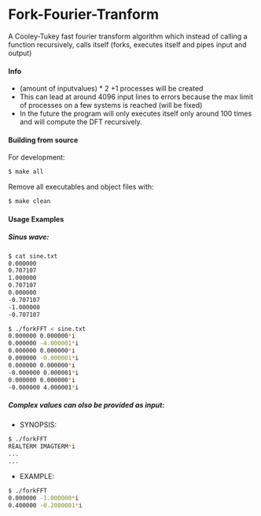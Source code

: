 # Fork-Fourier-Tranform
A Cooley-Tukey fast fourier transform algorithm which instead of calling a function recursively, calls itself (forks, executes itself and pipes input and output)
#### Info
- (amount of inputvalues) * 2 +1 processes will be created
- This can lead at around 4096 input lines to errors because the max limit of processes on a few systems is reached (will be fixed)
- In the future the program will only executes itself only around 100 times and will compute the DFT recursively.
#### Building from source
For development:
```sh
$ make all
```
Remove all executables and object files with:
```sh
$ make clean
```
#### Usage Examples
##### Sinus wave:
```sh
$ cat sine.txt
0.000000
0.707107
1.000000
0.707107
0.000000
-0.707107
-1.000000
-0.707107
```
```sh
$ ./forkFFT < sine.txt
0.000000 0.000000*i
0.000000 -4.000001*i
0.000000 0.000000*i
0.000000 -0.000001*i
0.000000 0.000000*i
-0.000000 0.000001*i
0.000000 0.000000*i
-0.000000 4.000001*i
```
##### Complex values can olso be provided as input:
- SYNOPSIS:
```sh
$ ./forkFFT
REALTERM IMAGTERM*i
...
...
```
- EXAMPLE:
```sh
$ ./forkFFT
0.000000 -1.000000*i
0.400000 -0.2000001*i
```
